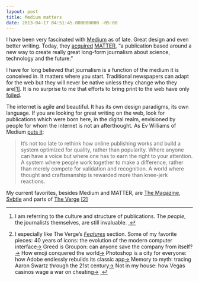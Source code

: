 ```yaml
---
layout: post
title: Medium matters
date: 2013-04-17 04:51:45.000000000 -05:00
---
```

<p>I have been very fascinated with <a href="https://medium.com">Medium</a> as of late. Great design and even better writing. Today, they <a href="https://medium.com/stories-that-matter/c41584ab5fcf">acquired</a> <a href="https://www.readmatter.com">MATTER</a>, &#8220;a publication based around a new way to create really great long-form journalism about science, technology and the future.&#8221;</p>

<p>I have for long believed that journalism is a function of the medium it is conceived in. It matters where you start. Traditional newspapers can adapt for the web but they will never be native unless they change who they are<a href="#fn:1" id="fnref:1" title="see footnote" class="footnote">[1]</a>. It is no surprise to me that efforts to bring print to the web have only <a href="http://www.guardian.co.uk/media/2012/dec/03/news-corp-close-ipad-the-daily">foiled</a>.</p>

<p>The internet is agile and beautiful. It has its own design paradigms, its own language. If you are looking for great writing on the web, look for publications which were born here, in the digital realm, envisioned by people for whom the internet is not an afterthought. As Ev Williams of Medium <a href="https://medium.com/about/9e53ca408c48">puts it</a>:</p>

<blockquote>
<p>It’s not too late to rethink how online publishing works and build a system optimized for quality, rather than popularity. Where anyone can have a voice but where one has to earn the right to your attention. A system where people work together to make a difference, rather than merely compete for validation and recognition. A world where thought and craftsmanship is rewarded more than knee-jerk reactions.</p>
</blockquote>

<p>My current favorites, besides Medium and MATTER, are <a href="http://the-magazine.org">The Magazine</a>, <a href="https://svbtle.com">Svbtle</a> and parts of <a href="http://theverge.com">The Verge</a> <a href="#fn:2" id="fnref:2" title="see footnote" class="footnote">[2]</a></p>

<div class="footnotes">
<hr />
<ol>

<li id="fn:1">
<p>I am referring to the culture and structure of publications. The <em>people</em>, the journalists themselves, are still invaluable. <a href="#fnref:1" title="return to article" class="reversefootnote">&#160;&#8617;</a></p>
</li>

<li id="fn:2">
<p>I especially like The Verge&#8217;s <em><a href="http://www.theverge.com/features">Features</a></em> section. Some of my favorite pieces:
40 years of icons: the evolution of the modern computer interface<a href="http://www.theverge.com/2013/3/21/4127110/40-years-of-icons-the-evolution-of-the-modern-computer-interface">→</a>
Greed is Groupon: can anyone save the company from itself?<a href="http://www.theverge.com/2013/3/13/4079280/greed-is-groupon-can-anyone-save-the-company-from-itself">→</a>
How emoji conquered the world<a href="http://www.theverge.com/2013/3/4/3966140/how-emoji-conquered-the-world">→</a>
Photoshop is a city for everyone: how Adobe endlessly rebuilds its classic app<a href="http://www.theverge.com/2013/2/13/3959868/photoshop-is-a-city-for-everyone-how-adobe-endlessly-rebuilds-its">→</a>
Memory to myth: tracing Aaron Swartz through the 21st century<a href="http://www.theverge.com/2013/1/22/3898584/aaron-swartz-profile-memory-to-myth">→</a>
Not in my house: how Vegas casinos wage a war on cheating<a href="http://www.theverge.com/2013/1/14/3857842/las-vegas-casino-security-versus-cheating-technology">→</a> <a href="#fnref:2" title="return to article" class="reversefootnote">&#160;&#8617;</a></p>
</li>

</ol>
</div>
